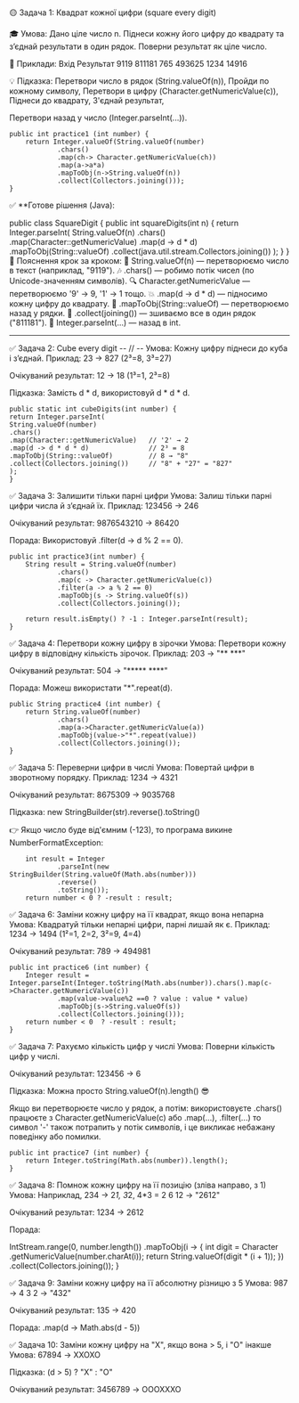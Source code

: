 🟡 Задача 1: Квадрат кожної цифри (square every digit)

🎓 Умова:
Дано ціле число n. Піднеси кожну його цифру
до квадрату та з’єднай результати в один рядок.
Поверни результат як ціле число.

🧪 Приклади:
Вхід	Результат
9119	811181
765     493625
1234	14916

💡 Підказка:
Перетвори число в рядок (String.valueOf(n)),
Пройди по кожному символу,
Перетвори в цифру (Character.getNumericValue(c)),
Піднеси до квадрату,
З'єднай результат,

Перетвори назад у число (Integer.parseInt(...)).

    public int practice1 (int number) {
        return Integer.valueOf(String.valueOf(number)
                .chars()
                .map(ch-> Character.getNumericValue(ch))
                .map(a->a*a)
                .mapToObj(n->String.valueOf(n))
                .collect(Collectors.joining()));
    }


✅ **Готове рішення (Java):

public class SquareDigit {
public int squareDigits(int n) {
return Integer.parseInt(
String.valueOf(n)
.chars()
.map(Character::getNumericValue)
.map(d -> d * d)
.mapToObj(String::valueOf)
.collect(java.util.stream.Collectors.joining())
);
}
}
🎯 Пояснення крок за кроком:
🔢 String.valueOf(n) — перетворюємо число в текст (наприклад, "9119").
🎶 .chars() — робимо потік чисел (по Unicode-значенням символів).
🔍 Character.getNumericValue — перетворюємо '9' → 9, '1' → 1 тощо.
💥 .map(d -> d * d) — підносимо кожну цифру до квадрату.
🧵 .mapToObj(String::valueOf) — перетворюємо назад у рядки.
🧲 .collect(joining()) — зшиваємо все в один рядок ("811181").
🧪 Integer.parseInt(...) — назад в int.

-------------------------------------------

✅ Задача 2: Cube every digit -- // --
Умова:
Кожну цифру піднеси до куба і з’єднай.
Приклад: 23 → 827 (2³=8, 3³=27)

Очікуваний результат:
12 → 18 (1³=1, 2³=8)

Підказка:
Замість d * d, використовуй d * d * d.

    public static int cubeDigits(int number) {
    return Integer.parseInt(
    String.valueOf(number)
    .chars()
    .map(Character::getNumericValue)   // '2' → 2
    .map(d -> d * d * d)               // 2³ = 8
    .mapToObj(String::valueOf)         // 8 → "8"
    .collect(Collectors.joining())     // "8" + "27" = "827"
    );
    }



✅ Задача 3: Залишити тільки парні цифри
Умова:
Залиш тільки парні цифри числа й з’єднай їх.
Приклад: 123456 → 246

Очікуваний результат:
9876543210 → 86420

Порада:
Використовуй .filter(d -> d % 2 == 0).

    public int practice3(int number) {
        String result = String.valueOf(number)
                .chars()
                .map(c -> Character.getNumericValue(c))
                .filter(a -> a % 2 == 0)
                .mapToObj(s -> String.valueOf(s))
                .collect(Collectors.joining());

        return result.isEmpty() ? -1 : Integer.parseInt(result);
    }


✅ Задача 4: Перетвори кожну цифру в зірочки
Умова:
Перетвори кожну цифру в відповідну кількість зірочок.
Приклад: 203 → "** ***"

Очікуваний результат:
504 → "***** ****"

Порада:
Можеш використати "*".repeat(d).

    public String practice4 (int number) {
        return String.valueOf(number)
                .chars()
                .map(a->Character.getNumericValue(a))
                .mapToObj(value->"*".repeat(value))
                .collect(Collectors.joining());
    }



✅ Задача 5: Переверни цифри в числі
Умова:
Повертай цифри в зворотному порядку.
Приклад: 1234 → 4321

Очікуваний результат:
8675309 → 9035768

Підказка:
new StringBuilder(str).reverse().toString()

👉 Якщо число буде від'ємним (-123), 
то програма викине NumberFormatException:

        int result = Integer
                .parseInt(new StringBuilder(String.valueOf(Math.abs(number)))
                .reverse()
                .toString());
        return number < 0 ? -result : result;


✅ Задача 6: Заміни кожну цифру на її квадрат, 
якщо вона непарна
Умова:
Квадратуй тільки непарні цифри, парні лишай як є.
Приклад: 1234 → 1494 (1²=1, 2=2, 3²=9, 4=4)

Очікуваний результат:
789 → 494981

    public int practice6 (int number) {
        Integer result = Integer.parseInt(Integer.toString(Math.abs(number)).chars().map(c->Character.getNumericValue(c))
                .map(value->value%2 ==0 ? value : value * value)
                .mapToObj(s->String.valueOf(s))
                .collect(Collectors.joining()));
        return number < 0  ? -result : result;
    }

✅ Задача 7: Рахуємо кількість цифр у числі
Умова:
Поверни кількість цифр у числі.

Очікуваний результат:
123456 → 6

Підказка:
Можна просто String.valueOf(n).length() 😎

Якщо ви перетворюєте число у рядок, а потім:
використовуєте .chars()
працюєте з Character.getNumericValue(c)
або .map(...), .filter(...)
то символ '-' також потрапить у потік символів,
і це викликає небажану поведінку або помилки.

    public int practice7 (int number) {
        return Integer.toString(Math.abs(number)).length();
    }



✅ Задача 8: Помнож кожну цифру на її позицію
(зліва направо, з 1)
Умова:
Наприклад, 234 → 2*1, 3*2, 4*3 = 2 6 12 → "2612"

Очікуваний результат:
1234 → 2612

Порада:

IntStream.range(0, number.length())
.mapToObj(i -> {
int digit = Character
.getNumericValue(number.charAt(i));
return String.valueOf(digit * (i + 1));
})
.collect(Collectors.joining());
}



✅ Задача 9: Заміни кожну цифру на
її абсолютну різницю з 5
Умова:
987 → 4 3 2 → "432"

Очікуваний результат:
135 → 420

Порада:
.map(d -> Math.abs(d - 5))

✅ Задача 10: Заміни кожну цифру на "X", 
якщо вона > 5, і "O" інакше
Умова:
67894 → XXOXO

Підказка:
(d > 5) ? "X" : "O"

Очікуваний результат:
3456789 → OOOXXXO

